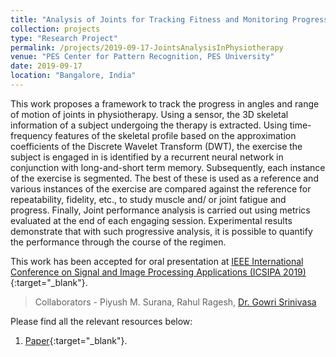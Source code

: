 ```yaml
---
title: "Analysis of Joints for Tracking Fitness and Monitoring Progress in Physiotherapy"
collection: projects
type: "Research Project"
permalink: /projects/2019-09-17-JointsAnalysisInPhysiotherapy
venue: "PES Center for Pattern Recognition, PES University"
date: 2019-09-17
location: "Bangalore, India"
---
```


This work proposes a framework to track the progress in angles and range of motion of joints in physiotherapy. Using a sensor, the 3D skeletal information of a subject undergoing the therapy is extracted. Using time-frequency features of the skeletal profile based on the approximation coefficients of the Discrete Wavelet Transform (DWT), the exercise the subject is engaged in is identified by a recurrent neural network in conjunction with long-and-short term memory. Subsequently, each instance of the exercise is segmented. The best of these is used as a reference and various instances of the exercise are compared against the reference for repeatability, fidelity, etc., to study muscle and/ or joint fatigue and progress. Finally, Joint performance analysis is carried out using metrics evaluated at the end of each engaging session. Experimental results demonstrate that with such progressive analysis, it is possible to quantify the performance through the course of the regimen.

This work has been accepted for oral presentation at [IEEE International Conference on Signal and Image Processing Applications (ICSIPA 2019)](https://sps.ieeemy.org/icsipa2019/){:target="_blank"}.

> Collaborators - Piyush M. Surana, Rahul Ragesh, [Dr. Gowri Srinivasa](https://faculty.pes.edu/p10019)

Please find all the relevant resources below:
1. [Paper](https://ieeexplore.ieee.org/abstract/document/8977749){:target="_blank"}.
